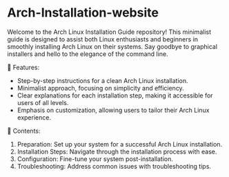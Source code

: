 # Arch-Installation-website

Welcome to the Arch Linux Installation Guide repository! This minimalist guide is designed to assist both Linux enthusiasts and beginners in smoothly installing Arch Linux on their systems. Say goodbye to graphical installers and hello to the elegance of the command line.



🚀 Features:

+ Step-by-step instructions for a clean Arch Linux installation.
+ Minimalist approach, focusing on simplicity and efficiency.
+ Clear explanations for each installation step, making it accessible for users of all levels.
+ Emphasis on customization, allowing users to tailor their Arch Linux experience.


📖 Contents:


1. Preparation: Set up your system for a successful Arch Linux installation.
2. Installation Steps: Navigate through the installation process with ease.
3. Configuration: Fine-tune your system post-installation.
4. Troubleshooting: Address common issues with troubleshooting tips.
